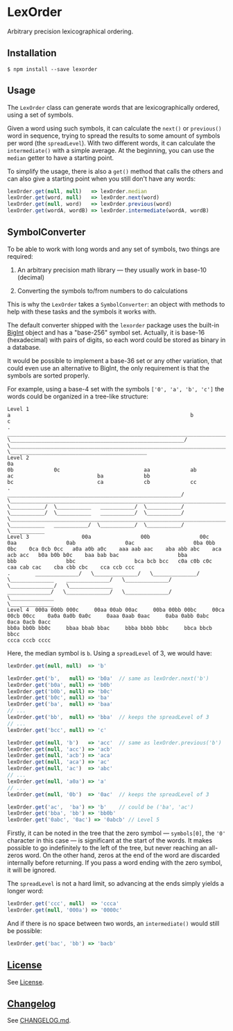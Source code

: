 # LexOrder

Arbitrary precision lexicographical ordering.


## Installation


    $ npm install --save lexorder


## Usage

The `LexOrder` class can generate
words that are lexicographically ordered,
using a set of symbols.

Given a word using such symbols,
it can calculate the `next()` or `previous()`
word in sequence,
trying to spread the results
to some amount of symbols per word
(the `spreadLevel`).
With two different words,
it can calculate the `intermediate()`
with a simple average.
At the beginning,
you can use the `median` getter
to have a starting point.

To simplify the usage,
there is also a `get()` method
that calls the others
and can also give a starting point
when you still don't have any
words:

```js
lexOrder.get(null, null)   => lexOrder.median
lexOrder.get(word, null)   => lexOrder.next(word)
lexOrder.get(null, word)   => lexOrder.previous(word)
lexOrder.get(wordA, wordB) => lexOrder.intermediate(wordA, wordB)
```


## SymbolConverter

To be able to work with
long words and any set of symbols,
two things are required:

1. An arbitrary precision math library
   &mdash; they usually work in base-10 (decimal)

2. Converting the symbols to/from numbers to do calculations

This is why the `LexOrder` takes a `SymbolConverter`:
an object with methods to help with these tasks
and the symbols it works with.

The default converter
shipped with the `lexorder` package
uses the built-in [BigInt] object
and has a "base-256" symbol set.
Actually, it is base-16 (hexadecimal)
with pairs of digits,
so each word could be stored as binary
in a database.

It would be possible to implement a base-36 set
or any other variation,
that could even use an alternative to BigInt,
the only requirement is that
the symbols are sorted properly.

For example,
using a base-4 set with the symbols `['0', 'a', 'b', 'c']`
the words could be organized in a tree-like structure:

    Level 1                                                                                                                                                                                   a                                                          b                                                                                                                      c
    .                                                                                ________________________________________________________________________________________________________/ \________________________________________________________/ \____________________________________________________________________________________________________________________/ \____________________________________________
    Level 2                                                                          0a                                                                         0b             0c                           aa             ab             ac                           ba             bb                                                                         bc                           ca             cb             cc
    .                       ________________________________________________________/  \_______________________________________________________________________/  \___________/  \___________   ___________/  \___________/  \___________/  \___________   ___________/  \___________/  \_______________________________________________________________________/  \___________   ___________/  \___________/  \___________/  \___________
    Level 3                 00a                00b                00c                                  0aa                0ab                0ac                   0ba 0bb 0bc    0ca 0cb 0cc   a0a a0b a0c    aaa aab aac    aba abb abc    aca acb acc   b0a b0b b0c    baa bab bac                   bba                bbb                bbc                   bca bcb bcc   c0a c0b c0c    caa cab cac    cba cbb cbc    cca ccb ccc
    .        ______________/   \______________/   \______________/   \______________    ______________/   \______________/   \______________/   \______________                                                                                                                          ______________/   \______________/   \______________/   \______________                                                                          \______________
    Level 4  000a 000b 000c     00aa 00ab 00ac     00ba 00bb 00bc     00ca 00cb 00cc    0a0a 0a0b 0a0c     0aaa 0aab 0aac     0aba 0abb 0abc     0aca 0acb 0acc                                                                                                                          bb0a bb0b bb0c     bbaa bbab bbac     bbba bbbb bbbc     bbca bbcb bbcc                                                                           ccca cccb cccc

Here, the median symbol is `b`.
Using a `spreadLevel` of 3,
we would have:

```js
lexOrder.get(null, null)  => 'b'

lexOrder.get('b',   null) => 'b0a'  // same as lexOrder.next('b')
lexOrder.get('b0a', null) => 'b0b'
lexOrder.get('b0b', null) => 'b0c'
lexOrder.get('b0c', null) => 'ba'
lexOrder.get('ba',  null) => 'baa'
// ...
lexOrder.get('bb',  null) => 'bba'  // keeps the spreadLevel of 3
// ...
lexOrder.get('bcc', null) => 'c'

lexOrder.get(null, 'b')   => 'acc'  // same as lexOrder.previous('b')
lexOrder.get(null, 'acc') => 'acb'
lexOrder.get(null, 'acb') => 'aca'
lexOrder.get(null, 'aca') => 'ac'
lexOrder.get(null, 'ac')  => 'abc'
// ...
lexOrder.get(null, 'a0a') => 'a'
// ...
lexOrder.get(null, '0b')  => '0ac'  // keeps the spreadLevel of 3

lexOrder.get('ac',  'ba') => 'b'    // could be ('ba', 'ac')
lexOrder.get('bba', 'bb') => 'bb0b'
lexOrder.get('0abc', '0ac') => '0abcb' // Level 5
```

Firstly,
it can be noted in the tree
that the zero symbol
&mdash; `symbols[0]`, the `'0'` character in this case &mdash;
is significant at the start of the words.
It makes possible to go indefinitely
to the left of the tree,
but never reaching an all-zeros word.
On the other hand,
zeros at the end of the word
are discarded internally before returning.
If you pass a word ending with the zero symbol,
it will be ignored.

The `spreadLevel` is not a hard limit,
so advancing at the ends
simply yields a longer word:

```js
lexOrder.get('ccc', null)  => 'ccca'
lexOrder.get(null, '000a') => '0000c'
```

And if there is no space between two words,
an `intermediate()` would still be possible:

```js
lexOrder.get('bac', 'bb') => 'bacb'
```


## [License]

See [License].


## [Changelog]

See [CHANGELOG.md][Changelog].


[changelog]: CHANGELOG.md
[license]: LICENSE

[bigint]: https://developer.mozilla.org/en-US/docs/Web/JavaScript/Reference/Global_Objects/BigInt
